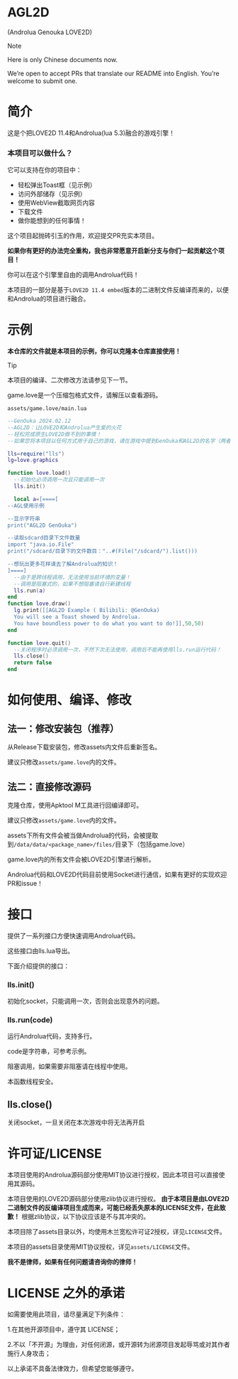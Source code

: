 # AGL2D
(Androlua Genouka LOVE2D)

> [!NOTE]
> Here is only Chinese documents now.

We’re open to accept PRs that translate our README into English. You’re welcome to submit one.

# 简介
这是个把LOVE2D 11.4和Androlua(lua 5.3)融合的游戏引擎！

### 本项目可以做什么？

它可以支持在你的项目中：

* 轻松弹出Toast框（见示例）
* 访问外部储存（见示例）
* 使用WebView截取网页内容
* 下载文件
* 做你能想到的任何事情！

这个项目起抛砖引玉的作用，欢迎提交PR充实本项目。

**如果你有更好的办法完全重构，我也非常愿意开启新分支与你们一起贡献这个项目！**

你可以在这个引擎里自由的调用Androlua代码！

本项目的一部分是基于`LOVE2D 11.4 embed`版本的二进制文件反编译而来的，以便和Androlua的项目进行融合。


# 示例

**本仓库的文件就是本项目的示例，你可以克隆本仓库直接使用！**

> [!TIP]
> 本项目的编译、二次修改方法请参见下一节。

game.love是一个压缩包格式文件，请解压以查看源码。

`assets/game.love/main.lua`
```lua
--GenOuka 2024.02.12
--AGL2D：让LOVE2D和Androlua产生爱的火花
--轻松完成原生LOVE2D做不到的事情！
--如果您将本项目以任何方式用于自己的游戏，请在游戏中提到GenOuka和AGL2D的名字（两者都要！）

lls=require("lls")
lg=love.graphics

function love.load()
  --初始化必须调用一次且只能调用一次
  lls.init()

  local a=[====[
--AGL使用示例

--显示字符串
print("AGL2D GenOuka")

--读取sdcard目录下文件数量
import "java.io.File"
print("/sdcard/目录下的文件数目："..#(File("/sdcard/").list()))

--想玩出更多花样请去了解Androlua的知识！
]====]
  --由于是跨线程调用，无法使用当前环境的变量！
  --调用是阻塞式的，如果不想阻塞请自行新建线程
  lls.run(a)
end
function love.draw()
  lg.print([[AGL2D Example ( Bilibili: @GenOuka)
  You will see a Toast showed by Androlua.
  You have boundless power to do what you want to do!]],50,50)
end

function love.quit()
  --关闭程序时必须调用一次，不然下次无法使用，调用后不能再使用lls.run运行代码！
  lls.close()
  return false
end
```

# 如何使用、编译、修改

## 法一：修改安装包（推荐）

从Release下载安装包，修改assets内文件后重新签名。

建议只修改`assets/game.love`内的文件。

## 法二：直接修改源码

克隆仓库，使用Apktool M工具进行回编译即可。

建议只修改`assets/game.love`内的文件。

assets下所有文件会被当做Androlua的代码，会被提取到`/data/data/<package_name>/files/`目录下（包括game.love）

game.love内的所有文件会被LOVE2D引擎进行解析。

Androlua代码和LOVE2D代码目前使用Socket进行通信，如果有更好的实现欢迎PR和issue！

# 接口
提供了一系列接口方便快速调用Androlua代码。

这些接口由lls.lua导出。

下面介绍提供的接口：

### lls.init()
初始化socket，只能调用一次，否则会出现意外的问题。

### lls.run(code)
运行Androlua代码，支持多行。

code是字符串，可参考示例。

阻塞调用，如果需要非阻塞请在线程中使用。

本函数线程安全。

## lls.close()
关闭socket，一旦关闭在本次游戏中将无法再开启

# 许可证/LICENSE

本项目使用的Androlua源码部分使用MIT协议进行授权，因此本项目可以直接使用其源码。

本项目使用的LOVE2D源码部分使用zlib协议进行授权。 **由于本项目是由LOVE2D二进制文件的反编译项目生成而来，可能已经丢失原本的LICENSE文件，在此致歉！** 根据zlib协议，以下协议应该是不与其冲突的。

本项目除了assets目录以外，均使用木兰宽松许可证2授权，详见`LICENSE`文件。

本项目的assets目录使用MIT协议授权，详见`assets/LICENSE`文件。


**我不是律师，如果有任何问题请咨询你的律师！**

# LICENSE 之外的承诺
如需要使用此项目，请尽量满足下列条件：

1.在其他开源项目中，遵守其 LICENSE；

2.不以「不开源」为理由，对任何闭源，或开源转为闭源项目发起辱骂或对其作者施行人身攻击；

以上承诺不具备法律效力，但希望您能够遵守。
